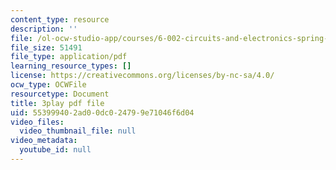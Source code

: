```yaml
---
content_type: resource
description: ''
file: /ol-ocw-studio-app/courses/6-002-circuits-and-electronics-spring-2007/553999402ad00dc024799e71046f6d04_WT-qzgaKeGI.pdf
file_size: 51491
file_type: application/pdf
learning_resource_types: []
license: https://creativecommons.org/licenses/by-nc-sa/4.0/
ocw_type: OCWFile
resourcetype: Document
title: 3play pdf file
uid: 55399940-2ad0-0dc0-2479-9e71046f6d04
video_files:
  video_thumbnail_file: null
video_metadata:
  youtube_id: null
---
```

